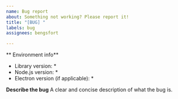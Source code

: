 ```yaml
---
name: Bug report
about: Something not working? Please report it!
title: "[BUG] "
labels: bug
assignees: bengsfort

---
```


** Environment info**
- Library version: *
- Node.js version: *
- Electron version (if applicable): *

**Describe the bug**
A clear and concise description of what the bug is.
